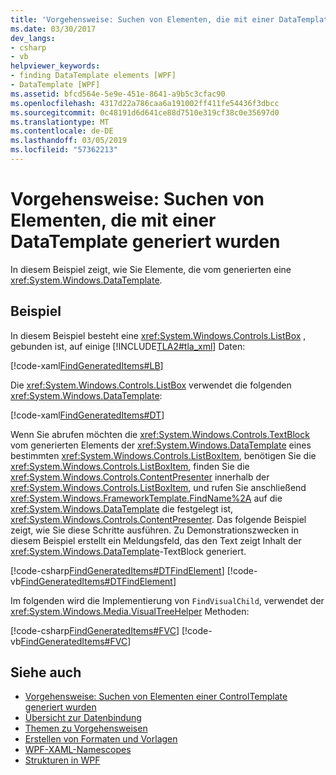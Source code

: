 ```yaml
---
title: 'Vorgehensweise: Suchen von Elementen, die mit einer DataTemplate generiert wurden'
ms.date: 03/30/2017
dev_langs:
- csharp
- vb
helpviewer_keywords:
- finding DataTemplate elements [WPF]
- DataTemplate [WPF]
ms.assetid: bfcd564e-5e9e-451e-8641-a9b5c3cfac90
ms.openlocfilehash: 4317d22a786caa6a191002ff411fe54436f3dbcc
ms.sourcegitcommit: 0c48191d6d641ce88d7510e319cf38c0e35697d0
ms.translationtype: MT
ms.contentlocale: de-DE
ms.lasthandoff: 03/05/2019
ms.locfileid: "57362213"
---
```

# <a name="how-to-find-datatemplate-generated-elements"></a>Vorgehensweise: Suchen von Elementen, die mit einer DataTemplate generiert wurden
In diesem Beispiel zeigt, wie Sie Elemente, die vom generierten eine <xref:System.Windows.DataTemplate>.  
  
## <a name="example"></a>Beispiel  
 In diesem Beispiel besteht eine <xref:System.Windows.Controls.ListBox> , gebunden ist, auf einige [!INCLUDE[TLA2#tla_xml](../../../../includes/tla2sharptla-xml-md.md)] Daten:  
  
 [!code-xaml[FindGeneratedItems#LB](~/samples/snippets/csharp/VS_Snippets_Wpf/FindGeneratedItems/CSharp/Window1.xaml#lb)]  
  
 Die <xref:System.Windows.Controls.ListBox> verwendet die folgenden <xref:System.Windows.DataTemplate>:  
  
 [!code-xaml[FindGeneratedItems#DT](~/samples/snippets/csharp/VS_Snippets_Wpf/FindGeneratedItems/CSharp/Window1.xaml#dt)]  
  
 Wenn Sie abrufen möchten die <xref:System.Windows.Controls.TextBlock> vom generierten Elements der <xref:System.Windows.DataTemplate> eines bestimmten <xref:System.Windows.Controls.ListBoxItem>, benötigen Sie die <xref:System.Windows.Controls.ListBoxItem>, finden Sie die <xref:System.Windows.Controls.ContentPresenter> innerhalb der <xref:System.Windows.Controls.ListBoxItem>, und rufen Sie anschließend <xref:System.Windows.FrameworkTemplate.FindName%2A> auf die <xref:System.Windows.DataTemplate> die festgelegt ist, <xref:System.Windows.Controls.ContentPresenter>. Das folgende Beispiel zeigt, wie Sie diese Schritte ausführen. Zu Demonstrationszwecken in diesem Beispiel erstellt ein Meldungsfeld, das den Text zeigt Inhalt der <xref:System.Windows.DataTemplate>-TextBlock generiert.  
  
 [!code-csharp[FindGeneratedItems#DTFindElement](~/samples/snippets/csharp/VS_Snippets_Wpf/FindGeneratedItems/CSharp/Window1.xaml.cs#dtfindelement)]
 [!code-vb[FindGeneratedItems#DTFindElement](~/samples/snippets/visualbasic/VS_Snippets_Wpf/FindGeneratedItems/VisualBasic/Window1.xaml.vb#dtfindelement)]  
  
 Im folgenden wird die Implementierung von `FindVisualChild`, verwendet der <xref:System.Windows.Media.VisualTreeHelper> Methoden:  
  
 [!code-csharp[FindGeneratedItems#FVC](~/samples/snippets/csharp/VS_Snippets_Wpf/FindGeneratedItems/CSharp/Window1.xaml.cs#fvc)]
 [!code-vb[FindGeneratedItems#FVC](~/samples/snippets/visualbasic/VS_Snippets_Wpf/FindGeneratedItems/VisualBasic/Window1.xaml.vb#fvc)]  
  
## <a name="see-also"></a>Siehe auch
- [Vorgehensweise: Suchen von Elementen einer ControlTemplate generiert wurden](../controls/how-to-find-controltemplate-generated-elements.md)
- [Übersicht zur Datenbindung](data-binding-overview.md)
- [Themen zu Vorgehensweisen](data-binding-how-to-topics.md)
- [Erstellen von Formaten und Vorlagen](../controls/styling-and-templating.md)
- [WPF-XAML-Namescopes](../advanced/wpf-xaml-namescopes.md)
- [Strukturen in WPF](../advanced/trees-in-wpf.md)
